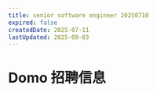 ```yaml
---
title: senior software engineer 20250710
expired: false
createdDate: 2025-07-11
lastUpdated: 2025-09-03
---
```


# Domo 招聘信息

<JobPostingTable job-posting-json-path="domo/data/senior-software-engineer-20250710"/>